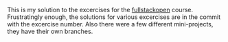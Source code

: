 This is my solution to the excercises for the [fullstackopen](https://fullstackopen.com/en/) course.
Frustratingly enough, the solutions for various excercises are in the commit with the excercise number. Also there were a few different mini-projects, they have their own branches.

